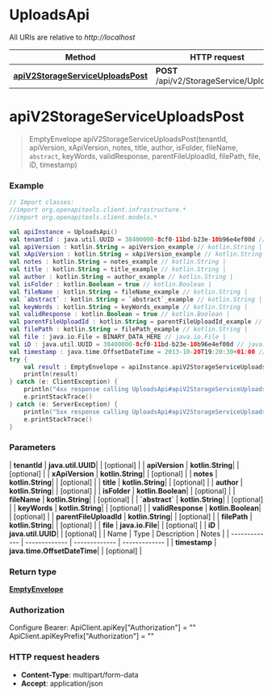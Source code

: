 # UploadsApi

All URIs are relative to *http://localhost*

| Method | HTTP request | Description |
| ------------- | ------------- | ------------- |
| [**apiV2StorageServiceUploadsPost**](UploadsApi.md#apiV2StorageServiceUploadsPost) | **POST** /api/v2/StorageService/Uploads |  |


<a id="apiV2StorageServiceUploadsPost"></a>
# **apiV2StorageServiceUploadsPost**
> EmptyEnvelope apiV2StorageServiceUploadsPost(tenantId, apiVersion, xApiVersion, notes, title, author, isFolder, fileName, `abstract`, keyWords, validResponse, parentFileUploadId, filePath, file, iD, timestamp)



### Example
```kotlin
// Import classes:
//import org.openapitools.client.infrastructure.*
//import org.openapitools.client.models.*

val apiInstance = UploadsApi()
val tenantId : java.util.UUID = 38400000-8cf0-11bd-b23e-10b96e4ef00d // java.util.UUID | 
val apiVersion : kotlin.String = apiVersion_example // kotlin.String | 
val xApiVersion : kotlin.String = xApiVersion_example // kotlin.String | 
val notes : kotlin.String = notes_example // kotlin.String | 
val title : kotlin.String = title_example // kotlin.String | 
val author : kotlin.String = author_example // kotlin.String | 
val isFolder : kotlin.Boolean = true // kotlin.Boolean | 
val fileName : kotlin.String = fileName_example // kotlin.String | 
val `abstract` : kotlin.String = `abstract`_example // kotlin.String | 
val keyWords : kotlin.String = keyWords_example // kotlin.String | 
val validResponse : kotlin.Boolean = true // kotlin.Boolean | 
val parentFileUploadId : kotlin.String = parentFileUploadId_example // kotlin.String | 
val filePath : kotlin.String = filePath_example // kotlin.String | 
val file : java.io.File = BINARY_DATA_HERE // java.io.File | 
val iD : java.util.UUID = 38400000-8cf0-11bd-b23e-10b96e4ef00d // java.util.UUID | 
val timestamp : java.time.OffsetDateTime = 2013-10-20T19:20:30+01:00 // java.time.OffsetDateTime | 
try {
    val result : EmptyEnvelope = apiInstance.apiV2StorageServiceUploadsPost(tenantId, apiVersion, xApiVersion, notes, title, author, isFolder, fileName, `abstract`, keyWords, validResponse, parentFileUploadId, filePath, file, iD, timestamp)
    println(result)
} catch (e: ClientException) {
    println("4xx response calling UploadsApi#apiV2StorageServiceUploadsPost")
    e.printStackTrace()
} catch (e: ServerException) {
    println("5xx response calling UploadsApi#apiV2StorageServiceUploadsPost")
    e.printStackTrace()
}
```

### Parameters
| **tenantId** | **java.util.UUID**|  | [optional] |
| **apiVersion** | **kotlin.String**|  | [optional] |
| **xApiVersion** | **kotlin.String**|  | [optional] |
| **notes** | **kotlin.String**|  | [optional] |
| **title** | **kotlin.String**|  | [optional] |
| **author** | **kotlin.String**|  | [optional] |
| **isFolder** | **kotlin.Boolean**|  | [optional] |
| **fileName** | **kotlin.String**|  | [optional] |
| **&#x60;abstract&#x60;** | **kotlin.String**|  | [optional] |
| **keyWords** | **kotlin.String**|  | [optional] |
| **validResponse** | **kotlin.Boolean**|  | [optional] |
| **parentFileUploadId** | **kotlin.String**|  | [optional] |
| **filePath** | **kotlin.String**|  | [optional] |
| **file** | **java.io.File**|  | [optional] |
| **iD** | **java.util.UUID**|  | [optional] |
| Name | Type | Description  | Notes |
| ------------- | ------------- | ------------- | ------------- |
| **timestamp** | **java.time.OffsetDateTime**|  | [optional] |

### Return type

[**EmptyEnvelope**](EmptyEnvelope.md)

### Authorization


Configure Bearer:
    ApiClient.apiKey["Authorization"] = ""
    ApiClient.apiKeyPrefix["Authorization"] = ""

### HTTP request headers

 - **Content-Type**: multipart/form-data
 - **Accept**: application/json


